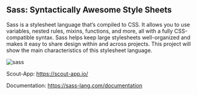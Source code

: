 ## Sass: Syntactically Awesome Style Sheets

Sass is a stylesheet language that’s compiled to CSS. It allows you to use variables, nested rules, mixins, functions, and more, all with a fully CSS-compatible syntax. Sass helps keep large stylesheets well-organized and makes it easy to share design within and across projects.
This project will show the main characteristics of this stylesheet language.

![sass](https://github.com/teles1g/le-scone/blob/master/sass.png)

Scout-App: https://scout-app.io/

Documentation: https://sass-lang.com/documentation
